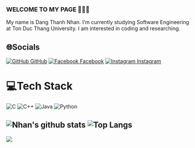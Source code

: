 ### WELCOME TO MY PAGE 👋👋👋
My name is Dang Thanh Nhan. I’m currently studying Software Engineering at Ton Duc Thang University. I am interested in coding and researching. 

## 🌐Socials
[![GitHub](https://i.stack.imgur.com/tskMh.png) GitHub](https://github.com/nhandang02/)
[![Facebook](https://i.stack.imgur.com/tskMh.png) Facebook](https://facebook.com/https://www.facebook.com/profile.php?id=100086652585752)
[![Instagram](https://i.stack.imgur.com/tskMh.png) Instagram](https://instagram.com/https://www.instagram.com/nhandawng.15/) 


# 💻Tech Stack
![C](https://img.shields.io/badge/c-%2300599C.svg?style=flat&logo=c&logoColor=white) ![C++](https://img.shields.io/badge/c++-%2300599C.svg?style=flat&logo=c%2B%2B&logoColor=white) ![Java](https://img.shields.io/badge/java-%23ED8B00.svg?style=flat&logo=java&logoColor=white) ![Python](https://img.shields.io/badge/python-3670A0?style=flat&logo=python&logoColor=ffdd54)


![Nhan's github stats](https://github-readme-stats-git-masterrstaa-rickstaa.vercel.app/api?username=nhandang02&show_icons=true&theme=tokyonight&hide=prs)
![Top Langs](https://github-readme-stats.vercel.app/api/top-langs/?username=nhandang02&layout=compact&show_icons=true&theme=tokyonight&hide=contribs,prs,issues)
---
[![](https://visitcount.itsvg.in/api?id=nhandang02&icon=0&color=0)](https://visitcount.itsvg.in)

